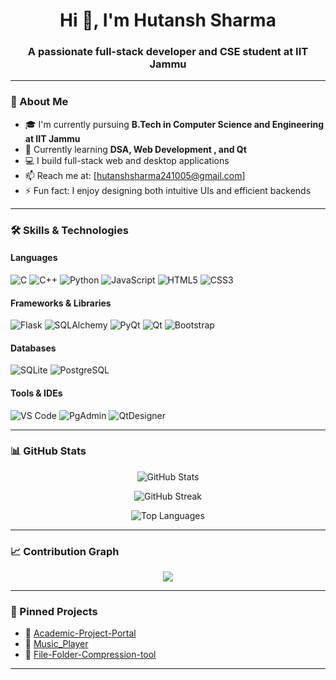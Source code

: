 <h1 align="center">Hi 👋, I'm Hutansh Sharma</h1>
<h3 align="center">A passionate full-stack developer and CSE student at IIT Jammu</h3>

---

### 🚀 About Me

- 🎓 I'm currently pursuing **B.Tech in Computer Science and Engineering at IIT Jammu**
- 🌱 Currently learning **DSA, Web Development , and Qt**
- 💻 I build full-stack web and desktop applications
- 📫 Reach me at: [hutanshsharma241005@gmail.com]
- ⚡ Fun fact: I enjoy designing both intuitive UIs and efficient backends

---

### 🛠️ Skills & Technologies

#### Languages
![C](https://img.shields.io/badge/-C-00599C?style=flat-square&logo=c)
![C++](https://img.shields.io/badge/-C++-00599C?style=flat-square&logo=c%2B%2B)
![Python](https://img.shields.io/badge/-Python-3776AB?style=flat-square&logo=python)
![JavaScript](https://img.shields.io/badge/-JavaScript-F7DF1E?style=flat-square&logo=javascript)
![HTML5](https://img.shields.io/badge/-HTML5-E34F26?style=flat-square&logo=html5)
![CSS3](https://img.shields.io/badge/-CSS3-1572B6?style=flat-square&logo=css3)

#### Frameworks & Libraries
![Flask](https://img.shields.io/badge/-Flask-000000?style=flat-square&logo=flask)
![SQLAlchemy](https://img.shields.io/badge/-SQLAlchemy-464647?style=flat-square&logo=python)
![PyQt](https://img.shields.io/badge/-PyQt-41CD52?style=flat-square&logo=qt)
![Qt](https://img.shields.io/badge/-Qt-41CD52?style=flat-square&logo=qt)
![Bootstrap](https://img.shields.io/badge/-Bootstrap-7952B3?style=flat-square&logo=bootstrap)

#### Databases
![SQLite](https://img.shields.io/badge/-SQLite-003B57?style=flat-square&logo=sqlite)
![PostgreSQL](https://img.shields.io/badge/-PostgreSQL-336791?style=flat-square&logo=postgresql)

#### Tools & IDEs
![VS Code](https://img.shields.io/badge/-VS%20Code-007ACC?style=flat-square&logo=visual-studio-code)
![PgAdmin](https://img.shields.io/badge/-PgAdmin-336791?style=flat-square&logo=postgresql)
![QtDesigner](https://img.shields.io/badge/-QtDesigner-41CD52?style=flat-square&logo=qt)

---

### 📊 GitHub Stats

<p align="center">
  <img src="https://github-readme-stats.vercel.app/api?username=HutanshSharma&show_icons=true&theme=radical" alt="GitHub Stats" />
</p>

<p align="center">
  <img src="https://github-readme-streak-stats.herokuapp.com/?user=HutanshSharma&theme=radical" alt="GitHub Streak" />
</p>

<p align="center">
  <img src="https://github-readme-stats.vercel.app/api/top-langs/?username=HutanshSharma&layout=compact&theme=radical" alt="Top Languages" />
</p>

---

### 📈 Contribution Graph

<p align="center">
  <img src="https://activity-graph.herokuapp.com/graph?username=HutanshSharma&theme=github" />
</p>

---

### 📌 Pinned Projects

- 🔗 [Academic-Project-Portal](https://github.com/HutanshSharma/Academic-Project-Portal)
- 🔗 [Music_Player](https://github.com/HutanshSharma/Music_Player)
- 🔗 [File-Folder-Compression-tool](https://github.com/HutanshSharma/File-Folder-Compression-tool)

---
